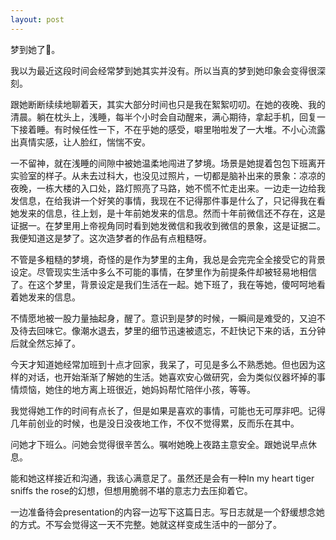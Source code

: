 ```yaml
---
layout: post
---
```


梦到她了🌹。

我以为最近这段时间会经常梦到她其实并没有。所以当真的梦到她印象会变得很深刻。

跟她断断续续地聊着天，其实大部分时间也只是我在絮絮叨叨。在她的夜晚、我的清晨。躺在枕头上，浅睡，每半个小时会自动醒来，满心期待，拿起手机，回复一下接着睡。有时候任性一下，不在乎她的感受，噼里啪啦发了一大堆。不小心流露出真情实感，让人脸红，惴惴不安。

一不留神，就在浅睡的间隙中被她温柔地闯进了梦境。场景是她提着包包下班离开实验室的样子。从未去过科大，也没见过照片，一切都是脑补出来的景象：凉凉的夜晚，一栋大楼的入口处，路灯照亮了马路，她不慌不忙走出来。一边走一边给我发信息，在给我讲一个好笑的事情，我现在不记得那件事是什么了，只记得我在看她发来的信息，往上划，是十年前她发来的信息。然而十年前微信还不存在，这是证据一。在梦里用上帝视角同时看到她发微信和我收到微信的景象，这是证据二。我便知道这是梦了。这次造梦者的作品有点粗糙呀。

不管是多粗糙的梦境，奇怪的是作为梦里的主角，我总是会完完全全接受它的背景设定。尽管现实生活中多么不可能的事情，在梦里作为前提条件却被轻易地相信了。在这个梦里，背景设定是我们生活在一起。她下班了，我在等她，傻呵呵地看着她发来的信息。

不情愿地被一股力量抽起身，醒了。意识到是梦的时候，一瞬间是难受的，又迫不及待去回味它。像潮水退去，梦里的细节迅速被遗忘，不赶快记下来的话，五分钟后就全然忘掉了。

今天才知道她经常加班到十点才回家，我呆了，可见是多么不熟悉她。但也因为这样的对话，也开始渐渐了解她的生活。她喜欢安心做研究，会为类似仪器坏掉的事情烦恼，她住的地方离上班很近，她妈妈帮忙陪伴小孩，等等。

我觉得她工作的时间有点长了，但是如果是喜欢的事情，可能也无可厚非吧。记得几年前创业的时候，也是没日没夜地工作，不仅不觉得累，反而乐在其中。

问她才下班么。问她会觉得很辛苦么。嘱咐她晚上夜路主意安全。跟她说早点休息。

能和她这样接近和沟通，我该心满意足了。虽然还是会有一种In my heart tiger sniffs the rose的幻想，但想用脆弱不堪的意志力去压抑着它。

一边准备待会presentation的内容一边写下这篇日志。写日志就是一个舒缓想念她的方式。不写会觉得这一天不完整。她就这样变成生活中的一部分了。